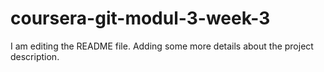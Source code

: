 # coursera-git-modul-3-week-3
I am editing the README file. Adding some more details about the project description.
